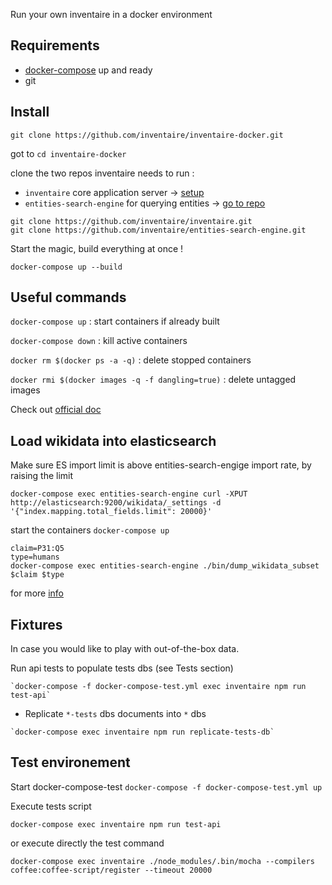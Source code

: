 Run your own inventaire in a docker environment

## Requirements

- [docker-compose](https://docs.docker.com/compose/gettingstarted/) up and ready
- git

## Install

```
git clone https://github.com/inventaire/inventaire-docker.git
```

got to `cd inventaire-docker`

clone the two repos inventaire needs to run :

 - `inventaire` core application server -> [setup](https://github.com/inventaire/inventaire#installation)
 - `entities-search-engine` for querying entities -> [go to repo](https://github.com/inventaire/entities-search-engine)

```
git clone https://github.com/inventaire/inventaire.git
git clone https://github.com/inventaire/entities-search-engine.git
```

Start the magic, build everything at once !

```
docker-compose up --build
```

## Useful commands

`docker-compose up` : start containers if already built

`docker-compose down` : kill active containers

`docker rm $(docker ps -a -q)` : delete stopped containers

`docker rmi $(docker images -q -f dangling=true)` : delete untagged images

Check out [official doc](https://docs.docker.com/compose/)

## Load wikidata into elasticsearch

Make sure ES import limit is above entities-search-engige import rate, by raising the limit

```
docker-compose exec entities-search-engine curl -XPUT http://elasticsearch:9200/wikidata/_settings -d '{"index.mapping.total_fields.limit": 20000}'
```

start the containers `docker-compose up`

```
claim=P31:Q5
type=humans
docker-compose exec entities-search-engine ./bin/dump_wikidata_subset $claim $type
```

for more [info](https://github.com/inventaire/entities-search-engine/blob/master/docs/wikidata_filtered_dump_import.md)

## Fixtures

In case you would like to play with out-of-the-box data.

Run api tests to populate tests dbs (see Tests section)
```
`docker-compose -f docker-compose-test.yml exec inventaire npm run test-api`
```

- Replicate `*-tests` dbs documents into `*` dbs

```
`docker-compose exec inventaire npm run replicate-tests-db`
```

## Test environement

Start docker-compose-test `docker-compose -f docker-compose-test.yml up`

Execute tests script

`docker-compose exec inventaire npm run test-api`

or execute directly the test command

`docker-compose exec inventaire ./node_modules/.bin/mocha --compilers coffee:coffee-script/register --timeout 20000`
